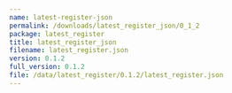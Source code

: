 ```yaml
---
name: latest-register-json
permalink: /downloads/latest_register_json/0_1_2
package: latest_register
title: latest_register_json
filename: latest_register.json
version: 0.1.2
full_version: 0.1.2
file: /data/latest_register/0.1.2/latest_register.json
---
```

